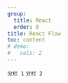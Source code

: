 ```yaml
---
group:
  title: React
  order: 0
title: React Flow
toc: content
# demo:
#   cols: 2
---
```


<code src="./_react-flow/demo1.tsx">分栏 1</code>
<code src="./_react-flow/demo2.tsx">分栏 2</code>
